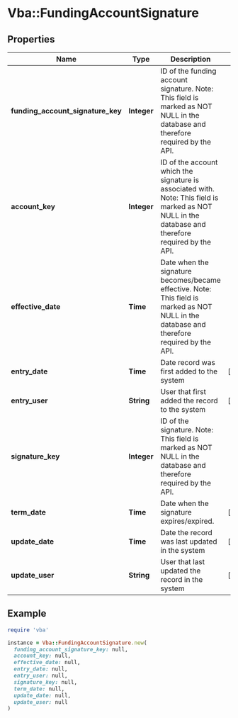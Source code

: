 # Vba::FundingAccountSignature

## Properties

| Name | Type | Description | Notes |
| ---- | ---- | ----------- | ----- |
| **funding_account_signature_key** | **Integer** | ID of the funding account signature. Note: This field is marked as NOT NULL in the database and therefore required by the API. |  |
| **account_key** | **Integer** | ID of the account which the signature is associated with. Note: This field is marked as NOT NULL in the database and therefore required by the API. |  |
| **effective_date** | **Time** | Date when the signature becomes/became effective. Note: This field is marked as NOT NULL in the database and therefore required by the API. |  |
| **entry_date** | **Time** | Date record was first added to the system | [optional] |
| **entry_user** | **String** | User that first added the record to the system | [optional] |
| **signature_key** | **Integer** | ID of the signature. Note: This field is marked as NOT NULL in the database and therefore required by the API. |  |
| **term_date** | **Time** | Date when the signature expires/expired. | [optional] |
| **update_date** | **Time** | Date the record was last updated in the system | [optional] |
| **update_user** | **String** | User that last updated the record in the system | [optional] |

## Example

```ruby
require 'vba'

instance = Vba::FundingAccountSignature.new(
  funding_account_signature_key: null,
  account_key: null,
  effective_date: null,
  entry_date: null,
  entry_user: null,
  signature_key: null,
  term_date: null,
  update_date: null,
  update_user: null
)
```

